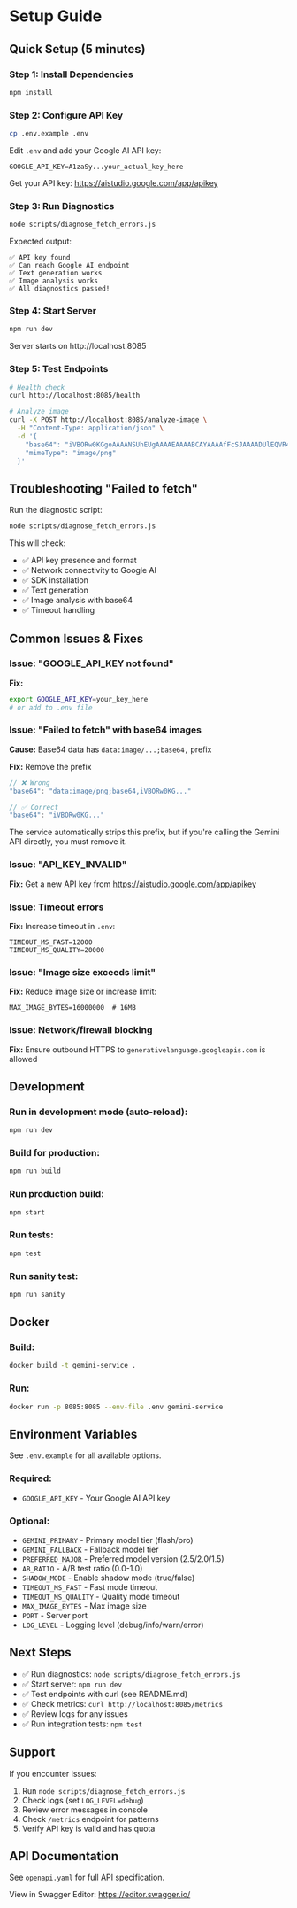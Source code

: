 # Setup Guide

## Quick Setup (5 minutes)

### Step 1: Install Dependencies
```bash
npm install
```

### Step 2: Configure API Key
```bash
cp .env.example .env
```

Edit `.env` and add your Google AI API key:
```env
GOOGLE_API_KEY=A1zaSy...your_actual_key_here
```

Get your API key: https://aistudio.google.com/app/apikey

### Step 3: Run Diagnostics
```bash
node scripts/diagnose_fetch_errors.js
```

Expected output:
```
✅ API key found
✅ Can reach Google AI endpoint
✅ Text generation works
✅ Image analysis works
✅ All diagnostics passed!
```

### Step 4: Start Server
```bash
npm run dev
```

Server starts on http://localhost:8085

### Step 5: Test Endpoints
```bash
# Health check
curl http://localhost:8085/health

# Analyze image
curl -X POST http://localhost:8085/analyze-image \
  -H "Content-Type: application/json" \
  -d '{
    "base64": "iVBORw0KGgoAAAANSUhEUgAAAAEAAAABCAYAAAAfFcSJAAAADUlEQVR42mP8z/C/HwAF/gL9w5gCpgAAAABJRU5ErkJggg==",
    "mimeType": "image/png"
  }'
```

## Troubleshooting "Failed to fetch"

Run the diagnostic script:
```bash
node scripts/diagnose_fetch_errors.js
```

This will check:
- ✅ API key presence and format
- ✅ Network connectivity to Google AI
- ✅ SDK installation
- ✅ Text generation
- ✅ Image analysis with base64
- ✅ Timeout handling

## Common Issues & Fixes

### Issue: "GOOGLE_API_KEY not found"

**Fix:**
```bash
export GOOGLE_API_KEY=your_key_here
# or add to .env file
```

### Issue: "Failed to fetch" with base64 images

**Cause:** Base64 data has `data:image/...;base64,` prefix

**Fix:** Remove the prefix
```javascript
// ❌ Wrong
"base64": "data:image/png;base64,iVBORw0KG..."

// ✅ Correct
"base64": "iVBORw0KG..."
```

The service automatically strips this prefix, but if you're calling the Gemini API directly, you must remove it.

### Issue: "API_KEY_INVALID"

**Fix:** Get a new API key from https://aistudio.google.com/app/apikey

### Issue: Timeout errors

**Fix:** Increase timeout in `.env`:
```env
TIMEOUT_MS_FAST=12000
TIMEOUT_MS_QUALITY=20000
```

### Issue: "Image size exceeds limit"

**Fix:** Reduce image size or increase limit:
```env
MAX_IMAGE_BYTES=16000000  # 16MB
```

### Issue: Network/firewall blocking

**Fix:** Ensure outbound HTTPS to `generativelanguage.googleapis.com` is allowed

## Development

### Run in development mode (auto-reload):
```bash
npm run dev
```

### Build for production:
```bash
npm run build
```

### Run production build:
```bash
npm start
```

### Run tests:
```bash
npm test
```

### Run sanity test:
```bash
npm run sanity
```

## Docker

### Build:
```bash
docker build -t gemini-service .
```

### Run:
```bash
docker run -p 8085:8085 --env-file .env gemini-service
```

## Environment Variables

See `.env.example` for all available options.

### Required:
- `GOOGLE_API_KEY` - Your Google AI API key

### Optional:
- `GEMINI_PRIMARY` - Primary model tier (flash/pro)
- `GEMINI_FALLBACK` - Fallback model tier
- `PREFERRED_MAJOR` - Preferred model version (2.5/2.0/1.5)
- `AB_RATIO` - A/B test ratio (0.0-1.0)
- `SHADOW_MODE` - Enable shadow mode (true/false)
- `TIMEOUT_MS_FAST` - Fast mode timeout
- `TIMEOUT_MS_QUALITY` - Quality mode timeout
- `MAX_IMAGE_BYTES` - Max image size
- `PORT` - Server port
- `LOG_LEVEL` - Logging level (debug/info/warn/error)

## Next Steps

- ✅ Run diagnostics: `node scripts/diagnose_fetch_errors.js`
- ✅ Start server: `npm run dev`
- ✅ Test endpoints with curl (see README.md)
- ✅ Check metrics: `curl http://localhost:8085/metrics`
- ✅ Review logs for any issues
- ✅ Run integration tests: `npm test`

## Support

If you encounter issues:

1. Run `node scripts/diagnose_fetch_errors.js`
2. Check logs (set `LOG_LEVEL=debug`)
3. Review error messages in console
4. Check `/metrics` endpoint for patterns
5. Verify API key is valid and has quota

## API Documentation

See `openapi.yaml` for full API specification.

View in Swagger Editor: https://editor.swagger.io/